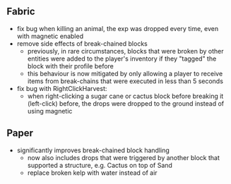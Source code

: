 ## Fabric

- fix bug when killing an animal, the exp was dropped every time, even with magnetic enabled
- remove side effects of break-chained blocks
    - previously, in rare circumstances, blocks that were broken by other entities were added to the player's inventory
      if they "tagged" the block with their profile before
    - this behaviour is now mitigated by only allowing a player to receive items from break-chains that were executed in
      less than 5 seconds
- fix bug with RightClickHarvest:
    - when right-clicking a sugar cane or cactus block before breaking it (left-click) before, the drops were dropped to
      the ground instead of using magnetic

## Paper

- significantly improves break-chained block handling
    - now also includes drops that were triggered by another block that supported a structure, e.g. Cactus on top of
      Sand
    - replace broken kelp with water instead of air